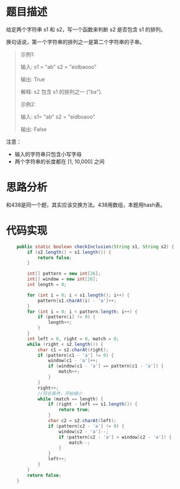 # 题目描述
给定两个字符串 s1 和 s2，写一个函数来判断 s2 是否包含 s1 的排列。

换句话说，第一个字符串的排列之一是第二个字符串的子串。

> 示例1:
> 
> 输入: s1 = "ab" s2 = "eidbaooo"
> 
> 输出: True
> 
> 解释: s2 包含 s1 的排列之一 ("ba").
>  
> 
> 示例2:
> 
> 输入: s1= "ab" s2 = "eidboaoo"
> 
> 输出: False
 

注意：

- 输入的字符串只包含小写字母
- 两个字符串的长度都在 [1, 10,000] 之间


# 思路分析

和438是同一个题，其实应该交换方法。438用数组，本题用hash表。


# 代码实现
```java
    public static boolean checkInclusion(String s1, String s2) {
        if (s2.length() < s1.length()) {
            return false;
        }

        int[] pattern = new int[26];
        int[] window = new int[26];
        int length = 0;

        for (int i = 0; i < s1.length(); i++) {
            pattern[s1.charAt(i) - 'a']++;
        }
        for (int i = 0; i < pattern.length; i++) {
            if (pattern[i] != 0) {
                length++;
            }
        }
        int left = 0, right = 0, match = 0;
        while (right < s2.length()) {
            char c1 = s2.charAt(right);
            if (pattern[c1 - 'a'] != 0) {
                window[c1 - 'a']++;
                if (window[c1 - 'a'] == pattern[c1 - 'a']) {
                    match++;
                }
            }
            right++;
            //符合条件，开始缩小
            while (match == length) {
                if (right - left == s1.length()) {
                    return true;
                }
                char c2 = s2.charAt(left);
                if (pattern[c2 - 'a'] != 0) {
                    window[c2 - 'a']--;
                    if (pattern[c2 - 'a'] > window[c2 - 'a']) {
                        match--;
                    }
                }
                left++;
            }
        }
        return false;
    }
```